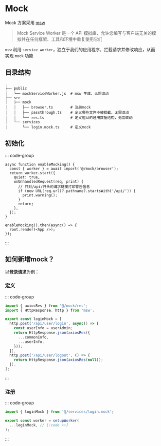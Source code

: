 # Mock

Mock 方案采用 [msw](https://mswjs.io/)

> Mock Service Worker 是一个 API 模拟库，允许您编写与客户端无关的模拟并在任何框架、工具和环境中重复使用它们

`msw` 利用 `service worker`，独立于我们的应用程序，拦截请求并修改响应，从而实现 `mock` 功能

## 目录结构

```shell
.
├── public
│   └── mockServiceWorker.js  # msw 生成，无需改动
├── src
│   ├── mock
│   │   ├── browser.ts        # 注册mock
│   │   ├── passthrough.ts    # 定义哪些文件不被拦截，无需改动
│   │   └── res.ts            # 定义返回的通用数据结构，无需改动
│   └── services
│       └── login.mock.ts     # 定义mock
```

## 初始化

::: code-group

```tsx [src/main.tsx]
async function enableMocking() {
  const { worker } = await import('@/mock/browser');
  return worker.start({
    quiet: true,
    onUnhandledRequest(req, print) {
      // 只对/api/开头的请求链接打印警告信息
      if (new URL(req.url)?.pathname?.startsWith('/api/')) {
        print.warning();
      }
      return;
    },
  });
}

enableMocking().then(async() => {
  root.render(<App />);
});
```

:::

## 如何新增mock？

以**登录请求**为例：

### 定义

::: code-group

```ts [service/login.mock.ts]
import { axiosRes } from '@/mock/res';
import { HttpResponse, http } from 'msw';

export const loginMock = [
  http.post('/api/user/login', async() => {
    const userInfo = userAdmin;
    return HttpResponse.json(axiosRes({
      ...commonInfo,
      ...userInfo,
    }));
  }),
  http.post('/api/user/logout', () => {
    return HttpResponse.json(axiosRes(null));
  }),
];
```

:::

### 注册

::: code-group

```ts [mock/browser.ts]
import { loginMock } from '@/services/login.mock';

export const worker = setupWorker(
  ...loginMock, // [!code ++]
);
```

:::
